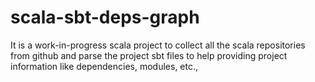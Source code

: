 # scala-sbt-deps-graph

It is a work-in-progress scala project to collect all the scala repositories from github and 
parse the project sbt files to help providing project information like dependencies, modules, etc.,



